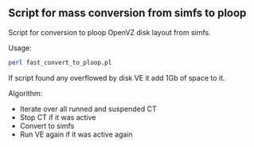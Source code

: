 ## Script for mass conversion from simfs to ploop


Script for conversion to ploop OpenVZ disk layout from simfs.

Usage:
```bash
perl fast_convert_to_ploop.pl
```

If script found any overflowed by disk VE it add 1Gb of space to it.

Algorithm:
- Iterate over all runned and suspended CT
- Stop CT if it was active
- Convert to simfs
- Run VE again if it was active again
